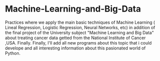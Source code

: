 # Machine-Learning-and-Big-Data
Practices where we apply the main basic techniques of Machine Learning ( Lineal Regression, Logistic Regression, Neural Networks, etc) in addition of the final project of the University subject "Machine Learning and Big Data" about treating cancer data getted from the National Institute of Cancer ,USA.  Finally. 
Finally, I'll add all new programs about this topic that i could develope and all interesting information about this pasionated world of Python.
